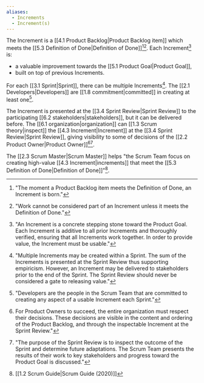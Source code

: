 ```yaml
---
aliases:
  - Increments
  - Increment(s)
---
```

The Increment is a [[4.1 Product Backlog|Product Backlog item]] which meets the [[5.3 Definition of Done|Definition of Done]][^the-moment-a-pbi][^work-cannot-be]. Each Increment[^an-increment-is] is:
- a valuable improvement towards the [[5.1 Product Goal|Product Goal]],
- built on top of previous Increments.

[^an-increment-is]: "An Increment is a concrete stepping stone toward the Product Goal. Each Increment is additive to all prior Increments and thoroughly verified, ensuring that all Increments work together. In order to provide value, the Increment must be usable."[^scrum-guide-2020]
[^the-moment-a-pbi]: "The moment a Product Backlog item meets the Definition of Done, an Increment is born."[^scrum-guide-2020]
[^work-cannot-be]: "Work cannot be considered part of an Increment unless it meets the Definition of Done."[^scrum-guide-2020]

For each [[3.1 Sprint|Sprint]], there can be multiple Increments[^multiple-increments]. The [[2.1 Developers|Developers]] are [[1.8 commitment|committed]] in creating at least one[^developers-definition].

[^multiple-increments]: "Multiple Increments may be created within a Sprint. The sum of the Increments is presented at the Sprint Review thus supporting empiricism. However, an Increment may be delivered to stakeholders prior to the end of the Sprint. The Sprint Review should never be considered a gate to releasing value."[^scrum-guide-2020]
[^developers-definition]: "Developers are the people in the Scrum Team that are committed to creating any aspect of a usable Increment each Sprint."[^scrum-guide-2020]

The Increment is presented at the [[3.4 Sprint Review|Sprint Review]] to the participating [[6.2 stakeholders|stakeholders]], but it can be delivered before. The [[6.1 organization|organization]] can [[1.3 Scrum theory|inspect]] the [[4.3 Increment|Increment]] at the [[3.4 Sprint Review|Sprint Review]], giving visibility to some of decisions of the [[2.2 Product Owner|Product Owner]][^for-po-succeed][^purpose-sprint-review].

[^for-po-succeed]:For Product Owners to succeed, the entire organization must respect their decisions. These decisions are visible in the content and ordering of the Product Backlog, and through the inspectable Increment at the Sprint Review."[^scrum-guide-2020]
[^purpose-sprint-review]: "The purpose of the Sprint Review is to inspect the outcome of the Sprint and determine future adaptations. The Scrum Team presents the results of their work to key stakeholders and progress toward the Product Goal is discussed."

The [[2.3 Scrum Master|Scrum Master]] helps "the Scrum Team focus on creating high-value [[4.3 Increment|increments]] that meet the [[5.3 Definition of Done|Definition of Done]]"[^scrum-guide-2020].

[^scrum-guide-2020]: [[1.2 Scrum Guide|Scrum Guide (2020)]]
[^multiple-increments]: "Developers are the people in the Scrum Team that are committed to creating any aspect of a usable Increment each Sprint." "Multiple Increments may be created within a Sprint."[^scrum-guide-2020]
